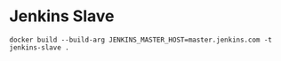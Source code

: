Jenkins Slave
=============

```
docker build --build-arg JENKINS_MASTER_HOST=master.jenkins.com -t jenkins-slave .
```
